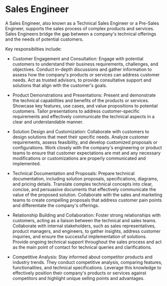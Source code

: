 # Sales Engineer

A Sales Engineer, also known as a Technical Sales Engineer or a Pre-Sales Engineer, supports the sales process of complex products and services. Sales Engineers bridge the gap between a company's technical offerings and the needs of potential customers. 

Key responsibilties include:

* Customer Engagement and Consultation: Engage with potential customers to understand their business requirements, challenges, and objectives. Conduct in-depth discussions and gather information to assess how the company's products or services can address customer needs. Act as trusted advisors, to provide consultative support and solutions that align with the customer's goals.

* Product Demonstrations and Presentations: Present and demonstrate the technical capabilities and benefits of the products or services. Showcase key features, use cases, and value propositions to potential customers. Tailor presentations to address customer-specific requirements and effectively communicate the technical aspects in a clear and understandable manner.

* Solution Design and Customization: Collaborate with customers to design solutions that meet their specific needs. Analyze customer requirements, assess feasibility, and develop customized proposals or configurations. Work closely with the company's engineering or product teams to ensure that customer expectations are met and any necessary modifications or customizations are properly communicated and implemented.

* Technical Documentation and Proposals: Prepare technical documentation, including solution proposals, specifications, diagrams, and pricing details. Translate complex technical concepts into clear, concise, and persuasive documents that effectively communicate the value of the proposed solution. Collaborate with the sales and marketing teams to create compelling proposals that address customer pain points and differentiate the company's offerings.

* Relationship Building and Collaboration: Foster strong relationships with customers, acting as a liaison between the technical and sales teams. Collaborate with internal stakeholders, such as sales representatives, product managers, and engineers, to gather insights, address customer inquiries, and ensure the successful implementation of solutions. Provide ongoing technical support throughout the sales process and act as the main point of contact for technical queries and clarifications.

* Competitive Analysis: Stay informed about competitor products and industry trends. They conduct competitive analysis, comparing features, functionalities, and technical specifications. Leverage this knowledge to effectively position their company's products or services against competitors and highlight unique selling points and advantages.
